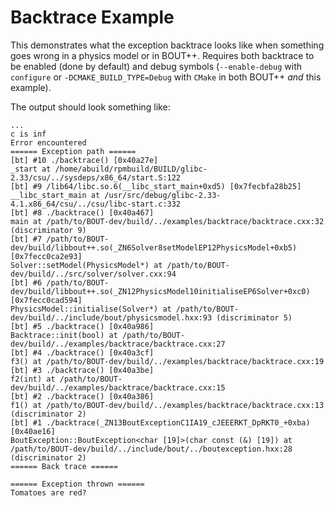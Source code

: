 Backtrace Example
=================

This demonstrates what the exception backtrace looks like when something goes
wrong in a physics model or in BOUT++. Requires both backtrace to be enabled
(done by default) and debug symbols (`--enable-debug` with `configure` or
`-DCMAKE_BUILD_TYPE=Debug` with `CMake` in both BOUT++ _and_ this example).

The output should look something like:

```
...
c is inf
Error encountered
====== Exception path ======
[bt] #10 ./backtrace() [0x40a27e]
_start at /home/abuild/rpmbuild/BUILD/glibc-2.33/csu/../sysdeps/x86_64/start.S:122
[bt] #9 /lib64/libc.so.6(__libc_start_main+0xd5) [0x7fecbfa28b25]
__libc_start_main at /usr/src/debug/glibc-2.33-4.1.x86_64/csu/../csu/libc-start.c:332
[bt] #8 ./backtrace() [0x40a467]
main at /path/to/BOUT-dev/build/../examples/backtrace/backtrace.cxx:32 (discriminator 9)
[bt] #7 /path/to/BOUT-dev/build/libbout++.so(_ZN6Solver8setModelEP12PhysicsModel+0xb5) [0x7fecc0ca2e93]
Solver::setModel(PhysicsModel*) at /path/to/BOUT-dev/build/../src/solver/solver.cxx:94
[bt] #6 /path/to/BOUT-dev/build/libbout++.so(_ZN12PhysicsModel10initialiseEP6Solver+0xc0) [0x7fecc0cad594]
PhysicsModel::initialise(Solver*) at /path/to/BOUT-dev/build/../include/bout/physicsmodel.hxx:93 (discriminator 5)
[bt] #5 ./backtrace() [0x40a986]
Backtrace::init(bool) at /path/to/BOUT-dev/build/../examples/backtrace/backtrace.cxx:27
[bt] #4 ./backtrace() [0x40a3cf]
f3() at /path/to/BOUT-dev/build/../examples/backtrace/backtrace.cxx:19
[bt] #3 ./backtrace() [0x40a3be]
f2(int) at /path/to/BOUT-dev/build/../examples/backtrace/backtrace.cxx:15
[bt] #2 ./backtrace() [0x40a386]
f1() at /path/to/BOUT-dev/build/../examples/backtrace/backtrace.cxx:13 (discriminator 2)
[bt] #1 ./backtrace(_ZN13BoutExceptionC1IA19_cJEEERKT_DpRKT0_+0xba) [0x40ae16]
BoutException::BoutException<char [19]>(char const (&) [19]) at /path/to/BOUT-dev/build/../include/bout/../boutexception.hxx:28 (discriminator 2)
====== Back trace ======

====== Exception thrown ======
Tomatoes are red?
```
